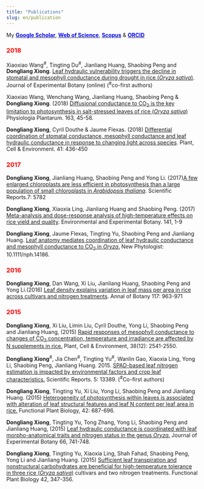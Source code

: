 ```yaml
---
title: "Publications"
slug: en/publication
---
```


My [<span style = "color:blue">**Google Scholar**</span>](https://scholar.google.com.hk/citations?user=Bp6KF_AAAAAJ&hl=zh-CN), [<span style = "color:blue">**Web of Science**</span>](http://www.researcherid.com/rid/P-6618-2014), [<span style = "color:blue">**Scopus**</span>](https://www.scopus.com/authid/detail.uri?authorId=55995140300&origin=AuthorEval) & [<span style = "color:blue">**ORCID**</span>](http://orcid.org/0000-0002-6332-2627)

### <span style = "color:red"> 2018 </span>

Xiaoxiao Wang<sup>#</sup>, Tingting Du<sup>#</sup>, Jianliang Huang, Shaobing Peng and **Dongliang Xiong**.  [Leaf hydraulic vulnerability triggers the decline in stomatal and mesophyll conductance during drought in rice (_Oryza sativa_)](https://doi.org/10.1093/jxb/ery188).  Journal of Experimental Botany (online) (<sup>#</sup>co-first authors)

Xiaoxiao Wang, Wenchang Wang, Jianliang Huang, Shaobing Peng & **Dongliang Xiong**. (2018) [Diffusional conductance to CO<sub>2</sub> is the key limitation to photosynthesis in salt-stressed leaves of rice (_Oryza sativa_)](https://doi.org/10.1111/ppl.12653) Physiologia Plantarum. 163, 45-58.

**Dongliang Xiong**, Cyril Douthe & Jaume Flexas. (2018) [Differential coordination of stomatal conductance, mesophyll conductance and leaf hydraulic conductance in response to changing light across species](https://doi.org/10.1111/pce.13111). Plant, Cell & Environment. 41: 436-450 

### <span style = "color:red"> 2017 </span>

**Dongliang Xiong**, Jianliang Huang, Shaobing Peng and Yong Li.  (2017)[A few enlarged chloroplasts are less efficient in photosynthesis than a large population of small chloroplasts in _Arabidopsis thaliana_](https://doi.org/10.1038/s41598-017-06460-0). Scientific Reports.7: 5782

**Dongliang Xiong**, Xiaoxia Ling, Jianliang Huang and Shaobing Peng. (2017) [Meta-analysis and dose-response analysis of high-temperature effects on rice yield and quality](https://doi.org/10.1016/j.envexpbot.2017.06.007). Environmental and Experimental Botany. 141, 1-9

**Dongliang Xiong**, Jaume Flexas, Tingting Yu, Shaobing Peng and Jianliang Huang. [Leaf anatomy mediates coordination of leaf hydraulic conductance and mesophyll conductance to CO<sub>2</sub> in _Oryza_.](https://doi.org/10.1111/nph.14186) New Phytologist: 10.1111/nph.14186.

### <span style = "color:red"> 2016 </span>

**Dongliang Xiong**, Dan Wang, Xi Liu, Jianliang Huang, Shaobing Peng and Yong Li.(2016) [Leaf density explains variation in leaf mass per area in rice across cultivars and nitrogen treatments](https://doi.org/10.1093/aob/mcw022). Annal of Botany 117: 963-971

### <span style = "color:red"> 2015 </span>

**Dongliang Xiong**, Xi Liu, Limin Liu, Cyril Douthe, Yong Li, Shaobing Peng and Jianliang Huang, (2015) [Rapid responses of mesophyll conductance to changes of CO<sub>2</sub> concentration, temperature and irradiance are affected by N supplements in rice.](https://doi.org/10.1111/pce.12558) Plant, Cell & Environment, 38(12): 2541-2550.

**Dongliang Xiong**<sup>#</sup>, Jia Chen<sup>#</sup>, Tingting Yu<sup>#</sup>, Wanlin Gao, Xiaoxia Ling, Yong Li, Shaobing Peng, Jianliang Huang. 2015. [SPAD-based leaf nitrogen estimation is impacted by environmental factors and crop leaf characteristics.](https://doi.org/10.1038/srep13389) Scientific Reports. 5: 13389. (<sup>#</sup>Co-first authors)

**Dongliang Xiong**, Tingting Yu, Xi Liu, Yong Li, Shaobing Peng and Jianliang Huang. (2015) [Heterogeneity of photosynthesis within leaves is associated with alteration of leaf structural features and leaf N content per leaf area in rice.](http://dx.doi.org/10.1071/FP15057) Functional Plant Biology, 42: 687-696.

**Dongliang Xiong**, Tingting Yu, Tong Zhang, Yong Li, Shaobing Peng and Jianliang Huang, (2015) [Leaf hydraulic conductance is coordinated with leaf morpho-anatomical traits and nitrogen status in the genus _Oryza_.](https://doi.org/10.1093/jxb/eru434) Journal of Experimental Botany 66, 741-748.

**Dongliang Xiong**, Tingting Yu, Xiaoxia Ling, Shah Fahad, Shaobing Peng, Yong Li and Jianliang Huang. (2015) [Sufficient leaf transpiration and nonstructural carbohydrates are beneficial for high-temperature tolerance in three rice (_Oryza sativa_)](http://dx.doi.org/10.1071/FP14166) cultivars and two nitrogen treatments. Functional Plant Biology 42, 347-356.

</br></br>
